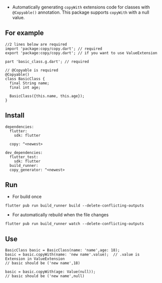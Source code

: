 * Automatically generating `copyWith` extensions code for classes with `@Copyable()` annotation.
This package supports `copyWith` with a null value.

## For example
```
//2 lines below are required
import 'package:copy/copy.dart'; // required
export 'package:copy/copy.dart'; // if you want to use ValueExtension

part 'basic_class.g.dart'; // required

// @Copyable is required
@Copyable()
class BasicClass {
  final String name;
  final int age;

  BasicClass({this.name, this.age});
}
```

## Install

```
dependencies:
  flutter:
    sdk: flutter

  copy: ^<newest>

dev_dependencies:
  flutter_test:
    sdk: flutter
  build_runner:
  copy_generator: ^<newest>
```

## Run

* For build once

`flutter pub run build_runner build --delete-conflicting-outputs`

* For automatically rebuild when the file changes

`flutter pub run build_runner watch --delete-conflicting-outputs`

## Use

```
BasicClass basic = BasicClass(name: 'name',age: 18);
basic = basic.copyWith(name: 'new name'.value);  // .value is Extension in ValueExtension
// basic should be ('new name',18)

basic = basic.copyWith(age: Value(null));
// basic should be ('new name',null)
```
